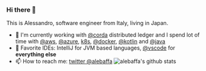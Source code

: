 ### Hi there 👋

This is Alessandro, software engineer from Italy, living in Japan.

- 🔭 I'm currently working with [@corda](https://github.com/corda) distributed ledger and I spend lot of time with [@aws](https://github.com/aws), [@azure](https://github.com/azure), [k8s](https://github.com/kubernetes/kubernetes), [@docker](https://github.com/docker), [@kotlin](https://github.com/JetBrains/kotlin) and [@java](https://github.com/openjdk/jdk)
- 📝 Favorite IDEs: IntelliJ for JVM based languages, [@vscode](https://github.com/microsoft/vscode) for **everything else**
- 📫 How to reach me: [twitter @alebaffa](https://twitter.com/alebaffa/)
![alebaffa's github stats](https://github-readme-stats.vercel.app/api?username=alebaffa&show_icons=true)
<!--
**alebaffa/alebaffa** is a ✨ _special_ ✨ repository because its `README.md` (this file) appears on your GitHub profile.

Here are some ideas to get you started:

- 🔭 I’m currently working with @corda blockchain
- 🌱 I’m currently learning @ipfs 
- 👯 I’m looking to collaborate on ...
- 🤔 I’m looking for help with ...
- 💬 Ask me about 
- 📫 How to reach me: ...
- 😄 Pronouns: ...
- ⚡ Fun fact: ...
-->

